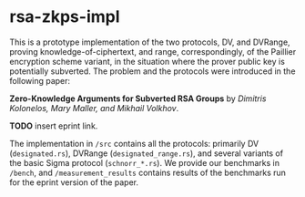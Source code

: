 # rsa-zkps-impl

This is a prototype implementation of the two protocols, DV, and DVRange, proving knowledge-of-ciphertext, and range, correspondingly, 
of the Paillier encryption scheme variant, in the situation where the prover public key is potentially subverted. 
The problem and the protocols were introduced in the following paper:

**Zero-Knowledge Arguments for Subverted RSA Groups** by *Dimitris Kolonelos, Mary Maller, and Mikhail Volkhov*.

**TODO** insert eprint link.

The implementation in `/src` contains all the protocols: primarily DV (`designated.rs`), DVRange (`designated_range.rs`), and several variants of the basic Sigma protocol (`schnorr_*.rs`). 
We provide our benchmarks in `/bench`, and `/measurement_results` contains results of the benchmarks run for the eprint version of the paper.
